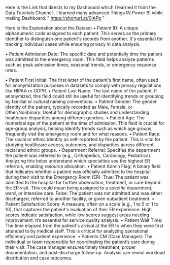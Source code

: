 Here is the Link that directs to my Dashboard which I learned it from the Data Tutorials Channel .
I learned many advanced Things IN Power BI while making Dashboard.
" https://shorturl.at/0lAPp "

Here is the Explanation about the Dataset
•	Patient ID:
A unique alphanumeric code assigned to each patient. This serves as the primary identifier to distinguish one patient's records from another. It's essential for tracking individual cases while ensuring privacy in data analysis.

•	Patient Admission Date:
The specific date and potentially time the patient was admitted to the emergency room. This field helps analyze patterns such as peak admission times, seasonal trends, or emergency response rates.

•	Patient First Initial:
The first letter of the patient's first name, often used for anonymization purposes in datasets to comply with privacy regulations like HIPAA or GDPR.
•	Patient Last Name:
The last name of the patient. If anonymized, this field could still be useful for identifying trends or grouping by familial or cultural naming conventions.
•	Patient Gender:
The gender identity of the patient, typically recorded as Male, Female, or Other/Nonbinary. Useful for demographic studies and understanding healthcare disparities among different genders.
•	Patient Age:
The numerical age of the patient at the time of admission. This field is crucial for age-group analysis, helping identify trends such as which age groups frequently visit the emergency room and for what reasons.
•	Patient Race:
The racial or ethnic identity as self-reported by the patient. This is vital for studying healthcare access, outcomes, and disparities across different racial and ethnic groups.
•	Department Referral:
Specifies the department the patient was referred to (e.g., Orthopedics, Cardiology, Pediatrics). Analyzing this helps understand which specialties see the highest ER referrals, enabling resource allocation.
•	Patient Admin Flag:
A binary field that indicates whether a patient was officially admitted to the hospital during their visit to the Emergency Room (ER).
True: The patient was admitted to the hospital for further observation, treatment, or care beyond the ER visit. This could mean being assigned to a specific department, ward, or intensive care.
False: The patient was not admitted and was either discharged, referred to another facility, or given outpatient treatment.
•	Patient Satisfaction Score:
A measure, often on a scale (e.g., 1 to 5 or 1 to 10), that captures the patient's evaluation of their ER experience. High scores indicate satisfaction, while low scores suggest areas needing improvement. It’s essential for service quality analysis.
•	Patient Wait Time:
The time elapsed from the patient's arrival at the ER to when they were first attended to by medical staff. This is critical for analyzing operational efficiency and patient experience.
•	Patients CM (Case Manager):
The individual or team responsible for coordinating the patient’s care during their visit. The case manager ensures timely treatment, proper documentation, and post-discharge follow-up. Analysis can reveal workload distribution and case outcomes.

